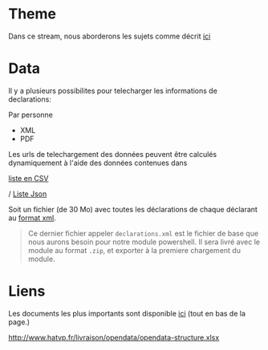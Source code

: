 # Theme

Dans ce stream, nous aborderons les sujets comme décrit [ici](https://github.com/Stephanevg/Streams/issues/3)


# Data 

Il y a plusieurs possibilites pour telecharger les informations de declarations:

Par personne
- XML
- PDF



Les urls de telechargement des données peuvent être calculés dynamiquement à l'aide des données contenues dans 

[liste en CSV](https://www.data.gouv.fr/fr/datasets/donnees-du-repertoire-des-representants-dinterets-au-format-csv/)

/ [Liste Json](https://www.data.gouv.fr/fr/datasets/donnees-du-repertoire-des-representants-dinterets-au-format-json/)


Soit un fichier (de 30 Mo) avec toutes les déclarations de chaque déclarant au [format xml](https://www.hatvp.fr/livraison/merge/declarations.xml).

> Ce dernier fichier appeler `declarations.xml` est le fichier de base que nous aurons besoin pour notre module powershell. Il sera livré avec le module au format `.zip`, et exporter à la premiere chargement du module.


# Liens

Les documents les plus importants sont disponible [ici](https://www.hatvp.fr/open-data/) (tout en bas de la page.)



http://www.hatvp.fr/livraison/opendata/opendata-structure.xlsx
